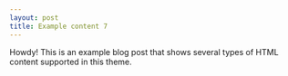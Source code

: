 ```yaml
---
layout: post
title: Example content 7
---
```



<div class="message">
  Howdy! This is an example blog post that shows several types of HTML content supported in this theme.
</div>